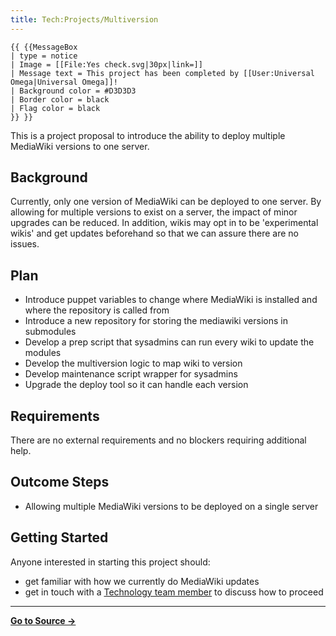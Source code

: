 ```yaml
---
title: Tech:Projects/Multiversion
---
```


```
{{ {{MessageBox
| type = notice
| Image = [[File:Yes check.svg|30px|link=]]
| Message text = This project has been completed by [[User:Universal Omega|Universal Omega]]!
| Background color = #D3D3D3
| Border color = black
| Flag color = black
}} }}
```

This is a project proposal to introduce the ability to deploy multiple MediaWiki versions to one server.

## Background 

Currently, only one version of MediaWiki can be deployed to one server. By allowing for multiple versions to exist on a server, the impact of minor upgrades can be reduced. In addition, wikis may opt in to be 'experimental wikis' and get updates beforehand so that we can assure there are no issues.

## Plan 

* Introduce puppet variables to change where MediaWiki is installed and where the repository is called from
* Introduce a new repository for storing the mediawiki versions in submodules
* Develop a prep script that sysadmins can run every wiki to update the modules
* Develop the multiversion logic to map wiki to version
* Develop maintenance script wrapper for sysadmins
* Upgrade the deploy tool so it can handle each version

## Requirements 

There are no external requirements and no blockers requiring additional help.

## Outcome Steps 

* Allowing multiple MediaWiki versions to be deployed on a single server

## Getting Started 

Anyone interested in starting this project should:
* get familiar with how we currently do MediaWiki updates
* get in touch with a [Technology team member](/tech-docs/techvolunteers) to discuss how to proceed



----
**[Go to Source &rarr;](https://meta.miraheze.org/wiki/Tech:Projects/Multiversion)**